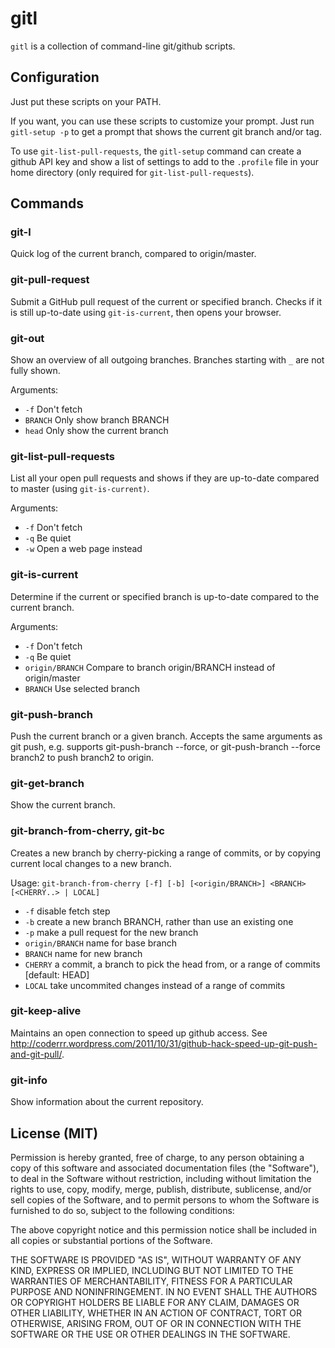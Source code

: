gitl
====

`gitl` is a collection of command-line git/github scripts.

Configuration
-------------

Just put these scripts on your PATH.

If you want, you can use these scripts to customize your prompt.
Just run `gitl-setup -p` to get a prompt that shows the current
git branch and/or tag. 

To use `git-list-pull-requests`, the `gitl-setup` command can create a
github API key and show a list of settings to add to the `.profile`
file in your home directory (only required for `git-list-pull-requests`).

Commands
--------

### git-l

Quick log of the current branch, compared to origin/master.

### git-pull-request

Submit a GitHub pull request of the current or specified branch. Checks if it is still up-to-date using `git-is-current`, then opens your browser.

### git-out

Show an overview of all outgoing branches. Branches starting with `_` are not fully shown. 

Arguments:

* `-f`       Don't fetch
* `BRANCH`   Only show branch BRANCH
* `head`     Only show the current branch

### git-list-pull-requests

List all your open pull requests and shows if they are up-to-date 
compared to master (using `git-is-current)`.

Arguments:

* `-f`             Don't fetch
* `-q`             Be quiet
* `-w`             Open a web page instead

### git-is-current

Determine if the current or specified branch is up-to-date compared to the current branch.

Arguments:

* `-f`             Don't fetch
* `-q`             Be quiet
* `origin/BRANCH`  Compare to branch origin/BRANCH instead of origin/master
* `BRANCH`         Use selected branch

### git-push-branch

Push the current branch or a given branch. Accepts the same arguments as git push,
e.g. supports git-push-branch --force, or git-push-branch --force branch2 to push
branch2 to origin.

### git-get-branch

Show the current branch.

### git-branch-from-cherry, git-bc

Creates a new branch by cherry-picking a range of commits, or by copying current local changes to a new branch.

Usage: `git-branch-from-cherry [-f] [-b] [<origin/BRANCH>] <BRANCH> [<CHERRY..> | LOCAL]`

* `-f`              disable fetch step
* `-b`              create a new branch BRANCH, rather than use an existing one
* `-p`              make a pull request for the new branch
* `origin/BRANCH`   name for base branch
* `BRANCH`          name for new branch
* `CHERRY`          a commit, a branch to pick the head from, or a range of commits [default: HEAD]
* `LOCAL`           take uncommited changes instead of a range of commits

### git-keep-alive

Maintains an open connection to speed up github access. See http://coderrr.wordpress.com/2011/10/31/github-hack-speed-up-git-push-and-git-pull/.

### git-info

Show information about the current repository.

License (MIT)
-------------

Permission is hereby granted, free of charge, to any person obtaining a copy of this
software and associated documentation files (the "Software"), to deal in the Software
without restriction, including without limitation the rights to use, copy, modify,
merge, publish, distribute, sublicense, and/or sell copies of the Software, and to
permit persons to whom the Software is furnished to do so, subject to the following
conditions:

The above copyright notice and this permission notice shall be included in all copies
or substantial portions of the Software.

THE SOFTWARE IS PROVIDED "AS IS", WITHOUT WARRANTY OF ANY KIND, EXPRESS OR IMPLIED,
INCLUDING BUT NOT LIMITED TO THE WARRANTIES OF MERCHANTABILITY, FITNESS FOR A
PARTICULAR PURPOSE AND NONINFRINGEMENT. IN NO EVENT SHALL THE AUTHORS OR COPYRIGHT
HOLDERS BE LIABLE FOR ANY CLAIM, DAMAGES OR OTHER LIABILITY, WHETHER IN AN ACTION
OF CONTRACT, TORT OR OTHERWISE, ARISING FROM, OUT OF OR IN CONNECTION WITH THE
SOFTWARE OR THE USE OR OTHER DEALINGS IN THE SOFTWARE.

